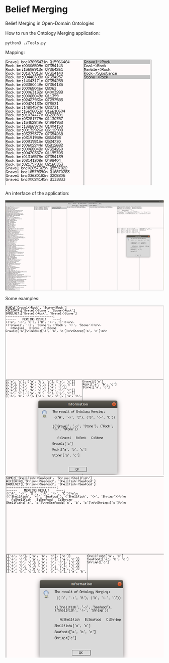 # Belief Merging
Belief Merging in Open-Domain Ontologies

How to run the Ontology Merging application:
```
python3 ./Tools.py
```

Mapping:

![Test Image 1](Images/Mapping.png)



An interface of the application:

![Test Image 2](Images/Application.png)


Some examples:

![Test Image 3](Images/Example2.png)
![Test Image 4](Images/Example_Application.png)

